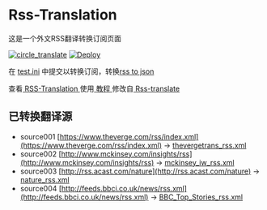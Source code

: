 # Rss-Translation

这是一个外文RSS翻译转换订阅页面 

[![circle_translate](https://github.com/grinor/Rss-Translation/actions/workflows/circle_translate.yml/badge.svg)](https://github.com/grinor/Rss-Translation/actions/workflows/circle_translate.yml)
[![Deploy](https://github.com/grinor/Rss-Translation/actions/workflows/jekyll-gh-pages.yml/badge.svg)](https://github.com/grinor/Rss-Translation/actions/workflows/jekyll-gh-pages.yml)

在 [test.ini](https://github.com/grinor/Rss-Translation/blob/main/test.ini) 中提交以转换订阅，转换[rss to json](https://rss2json.com/)

查看[ RSS-Translation ](https://grinor.github.io/RSS-Translation)使用[ 教程 ](https://www.tjsky.net/tutorial/644)修改自[ Rss-translate ](https://github.com/rcy1314/Rss-Translation/)

## 已转换翻译源

 - source001 [https://www.theverge.com/rss/index.xml](https://www.theverge.com/rss/index.xml) -> [thevergetrans_rss.xml](rss/thevergetrans_rss.xml)
 - source002 [http://www.mckinsey.com/insights/rss](http://www.mckinsey.com/insights/rss) -> [mckinsey_iw_rss.xml](rss/mckinsey_iw_rss.xml)
 - source003 [http://rss.acast.com/nature](http://rss.acast.com/nature) -> [nature_rss.xml](rss/nature_rss.xml)
 - source004 [http://feeds.bbci.co.uk/news/rss.xml](http://feeds.bbci.co.uk/news/rss.xml) -> [BBC_Top_Stories_rss.xml](rss/BBC_Top_Stories_rss.xml)
